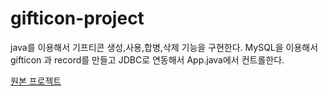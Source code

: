 # gifticon-project
java를 이용해서 기프티콘 생성,사용,합병,삭제 기능을 구현한다. MySQL을 이용해서 gifticon 과 record를 만들고 JDBC로 연동해서 App.java에서 컨트롤한다.

[원본 프로젝트]('https://github.com/12OneTwo12/mini-project.git')
